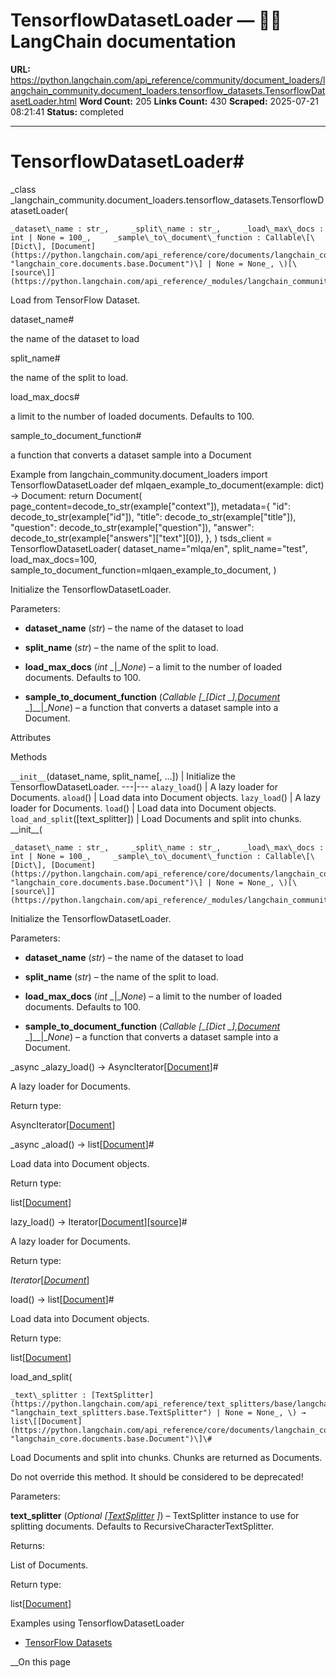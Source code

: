 # TensorflowDatasetLoader — 🦜🔗 LangChain  documentation

**URL:** https://python.langchain.com/api_reference/community/document_loaders/langchain_community.document_loaders.tensorflow_datasets.TensorflowDatasetLoader.html
**Word Count:** 205
**Links Count:** 430
**Scraped:** 2025-07-21 08:21:41
**Status:** completed

---

# TensorflowDatasetLoader\#

_class _langchain\_community.document\_loaders.tensorflow\_datasets.TensorflowDatasetLoader\(

    _dataset\_name : str_,     _split\_name : str_,     _load\_max\_docs : int | None = 100_,     _sample\_to\_document\_function : Callable\[\[Dict\], [Document](https://python.langchain.com/api_reference/core/documents/langchain_core.documents.base.Document.html#langchain_core.documents.base.Document "langchain_core.documents.base.Document")\] | None = None_, \)[\[source\]](https://python.langchain.com/api_reference/_modules/langchain_community/document_loaders/tensorflow_datasets.html#TensorflowDatasetLoader)\#     

Load from TensorFlow Dataset.

dataset\_name\#     

the name of the dataset to load

split\_name\#     

the name of the split to load.

load\_max\_docs\#     

a limit to the number of loaded documents. Defaults to 100.

sample\_to\_document\_function\#     

a function that converts a dataset sample into a Document

Example               from langchain_community.document_loaders import TensorflowDatasetLoader          def mlqaen_example_to_document(example: dict) -> Document:         return Document(             page_content=decode_to_str(example["context"]),             metadata={                 "id": decode_to_str(example["id"]),                 "title": decode_to_str(example["title"]),                 "question": decode_to_str(example["question"]),                 "answer": decode_to_str(example["answers"]["text"][0]),             },         )          tsds_client = TensorflowDatasetLoader(             dataset_name="mlqa/en",             split_name="test",             load_max_docs=100,             sample_to_document_function=mlqaen_example_to_document,         )     

Initialize the TensorflowDatasetLoader.

Parameters:     

  * **dataset\_name** \(_str_\) – the name of the dataset to load

  * **split\_name** \(_str_\) – the name of the split to load.

  * **load\_max\_docs** \(_int_ _|__None_\) – a limit to the number of loaded documents. Defaults to 100.

  * **sample\_to\_document\_function** \(_Callable_ _\[__\[__Dict_ _\]__,_[_Document_](https://python.langchain.com/api_reference/core/documents/langchain_core.documents.base.Document.html#langchain_core.documents.base.Document "langchain_core.documents.base.Document") _\]__|__None_\) – a function that converts a dataset sample into a Document.

Attributes

Methods

`__init__`\(dataset\_name, split\_name\[, ...\]\) | Initialize the TensorflowDatasetLoader.   ---|---   `alazy_load`\(\) | A lazy loader for Documents.   `aload`\(\) | Load data into Document objects.   `lazy_load`\(\) | A lazy loader for Documents.   `load`\(\) | Load data into Document objects.   `load_and_split`\(\[text\_splitter\]\) | Load Documents and split into chunks.      \_\_init\_\_\(

    _dataset\_name : str_,     _split\_name : str_,     _load\_max\_docs : int | None = 100_,     _sample\_to\_document\_function : Callable\[\[Dict\], [Document](https://python.langchain.com/api_reference/core/documents/langchain_core.documents.base.Document.html#langchain_core.documents.base.Document "langchain_core.documents.base.Document")\] | None = None_, \)[\[source\]](https://python.langchain.com/api_reference/_modules/langchain_community/document_loaders/tensorflow_datasets.html#TensorflowDatasetLoader.__init__)\#     

Initialize the TensorflowDatasetLoader.

Parameters:     

  * **dataset\_name** \(_str_\) – the name of the dataset to load

  * **split\_name** \(_str_\) – the name of the split to load.

  * **load\_max\_docs** \(_int_ _|__None_\) – a limit to the number of loaded documents. Defaults to 100.

  * **sample\_to\_document\_function** \(_Callable_ _\[__\[__Dict_ _\]__,_[_Document_](https://python.langchain.com/api_reference/core/documents/langchain_core.documents.base.Document.html#langchain_core.documents.base.Document "langchain_core.documents.base.Document") _\]__|__None_\) – a function that converts a dataset sample into a Document.

_async _alazy\_load\(\) → AsyncIterator\[[Document](https://python.langchain.com/api_reference/core/documents/langchain_core.documents.base.Document.html#langchain_core.documents.base.Document "langchain_core.documents.base.Document")\]\#     

A lazy loader for Documents.

Return type:     

AsyncIterator\[[Document](https://python.langchain.com/api_reference/core/documents/langchain_core.documents.base.Document.html#langchain_core.documents.base.Document "langchain_core.documents.base.Document")\]

_async _aload\(\) → list\[[Document](https://python.langchain.com/api_reference/core/documents/langchain_core.documents.base.Document.html#langchain_core.documents.base.Document "langchain_core.documents.base.Document")\]\#     

Load data into Document objects.

Return type:     

list\[[Document](https://python.langchain.com/api_reference/core/documents/langchain_core.documents.base.Document.html#langchain_core.documents.base.Document "langchain_core.documents.base.Document")\]

lazy\_load\(\) → Iterator\[[Document](https://python.langchain.com/api_reference/core/documents/langchain_core.documents.base.Document.html#langchain_core.documents.base.Document "langchain_core.documents.base.Document")\][\[source\]](https://python.langchain.com/api_reference/_modules/langchain_community/document_loaders/tensorflow_datasets.html#TensorflowDatasetLoader.lazy_load)\#     

A lazy loader for Documents.

Return type:     

_Iterator_\[[_Document_](https://python.langchain.com/api_reference/core/documents/langchain_core.documents.base.Document.html#langchain_core.documents.base.Document "langchain_core.documents.base.Document")\]

load\(\) → list\[[Document](https://python.langchain.com/api_reference/core/documents/langchain_core.documents.base.Document.html#langchain_core.documents.base.Document "langchain_core.documents.base.Document")\]\#     

Load data into Document objects.

Return type:     

list\[[Document](https://python.langchain.com/api_reference/core/documents/langchain_core.documents.base.Document.html#langchain_core.documents.base.Document "langchain_core.documents.base.Document")\]

load\_and\_split\(

    _text\_splitter : [TextSplitter](https://python.langchain.com/api_reference/text_splitters/base/langchain_text_splitters.base.TextSplitter.html#langchain_text_splitters.base.TextSplitter "langchain_text_splitters.base.TextSplitter") | None = None_, \) → list\[[Document](https://python.langchain.com/api_reference/core/documents/langchain_core.documents.base.Document.html#langchain_core.documents.base.Document "langchain_core.documents.base.Document")\]\#     

Load Documents and split into chunks. Chunks are returned as Documents.

Do not override this method. It should be considered to be deprecated\!

Parameters:     

**text\_splitter** \(_Optional_ _\[_[_TextSplitter_](https://python.langchain.com/api_reference/text_splitters/base/langchain_text_splitters.base.TextSplitter.html#langchain_text_splitters.base.TextSplitter "langchain_text_splitters.base.TextSplitter") _\]_\) – TextSplitter instance to use for splitting documents. Defaults to RecursiveCharacterTextSplitter.

Returns:     

List of Documents.

Return type:     

list\[[Document](https://python.langchain.com/api_reference/core/documents/langchain_core.documents.base.Document.html#langchain_core.documents.base.Document "langchain_core.documents.base.Document")\]

Examples using TensorflowDatasetLoader

  * [TensorFlow Datasets](https://python.langchain.com/docs/integrations/document_loaders/tensorflow_datasets/)

__On this page